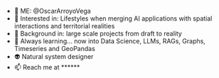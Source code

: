 - 👋 ME: @OscarArroyoVega
- 👀 Interested in: Lifestyles when merging AI applications with spatial interactions and territorial realities
- 🌱 Background in: large scale projects from draft to reality
- 🧐 Always learning... now into Data Science, LLMs, RAGs, Graphs, Timeseries and GeoPandas
- 👽 Natural system designer
- 📫 Reach me at ******

<!---
OscarArroyoVega/OscarArroyoVega is a ✨ special ✨ repository because its `README.md` (this file) appears on your GitHub profile.
You can click the Preview link to take a look at your changes.
--->


